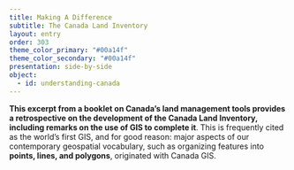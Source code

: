 ```yaml
---
title: Making A Difference
subtitle: The Canada Land Inventory
layout: entry
order: 303
theme_color_primary: "#00a14f"
theme_color_secondary: "#00a14f"
presentation: side-by-side
object:
  - id: understanding-canada
---
```


**This excerpt from a booklet on Canada’s land management tools provides a retrospective on the development of the Canada Land Inventory, including remarks on the use of GIS to complete it**. This is frequently cited as the world’s first GIS, and for good reason: major aspects of our contemporary geospatial vocabulary, such as organizing features into **points, lines, and polygons**, originated with Canada GIS.